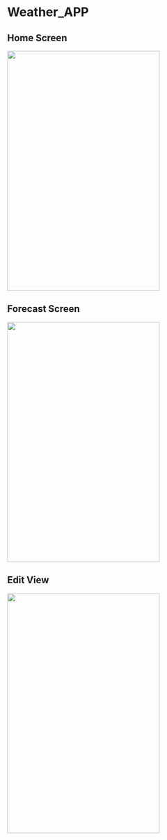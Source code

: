 # Weather_APP

## Home Screen
<img src="https://user-images.githubusercontent.com/37849215/57267595-a6d13800-704e-11e9-8993-3053db187407.png" width = "350" height = "550"/>

## Forecast Screen
<img src="https://user-images.githubusercontent.com/37849215/57267649-d7b16d00-704e-11e9-87ea-ae3ae8baa72c.png" width = "350" height = "550"/>

## Edit View
<img src="https://user-images.githubusercontent.com/37849215/57267688-fca5e000-704e-11e9-8aef-b6706fbac823.png" width = "350" height = "550"/>

